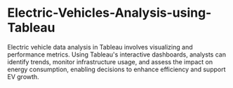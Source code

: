 # Electric-Vehicles-Analysis-using-Tableau
Electric vehicle data analysis in Tableau involves visualizing and performance metrics. Using Tableau's interactive dashboards, analysts can identify trends, monitor infrastructure usage, and assess the impact on energy consumption, enabling decisions to enhance efficiency and support EV growth.

